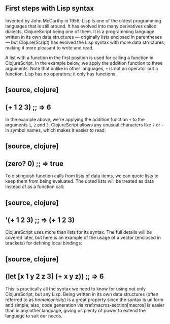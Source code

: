 ## First steps with Lisp syntax

Invented by John McCarthy in 1958, Lisp is one of the oldest programming languages that is still around. It has evolved into many derivatives called dialects, ClojureScript being one of them. It is a programming language written in its own data structures — originally lists enclosed in parentheses — but Clojure(Script) has evolved the Lisp syntax with more data structures, making it more pleasant to write and read.

A list with a function in the first position is used for calling a function in ClojureScript. In the example below, we apply the addition function to three arguments. Note that unlike in other languages, `+` is not an operator but a function. Lisp has no operators; it only has functions. 

[source, clojure]
----
(+ 1 2 3)
;; => 6
----

In the example above, we're applying the addition function `+` to the arguments `1`, `2` and `3`. ClojureScript allows any unusual characters like `?` or `-` in symbol names, which makes it easier to read:

[source, clojure]
----
(zero? 0)
;; => true
----

To distinguish function calls from lists of data items, we can quote lists to keep them from being evaluated.  The uoted lists will be treated as data instead of as a function call:

[source, clojure]
----
'(+ 1 2 3)
;; => (+ 1 2 3)
----

ClojureScript uses more than lists for its syntax. The full details will be covered later, but here is an example of the usage of a vector (enclosed in brackets) for defining local bindings:

[source, clojure]
----
(let [x 1
      y 2
      z 3]
  (+ x y z))
;; => 6
----

This is practically all the syntax we need to know for using not only ClojureScript, but any Lisp. Being written in its own data structures (often referred to as _homoiconicity_) is a great property since the syntax is uniform and simple; also, code generation via xref:macros-section[macros] is easier than in any other language, giving us plenty of power to extend the language to suit our needs.
